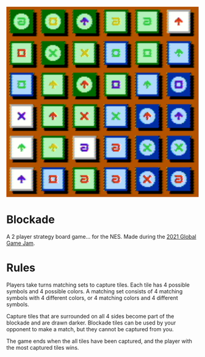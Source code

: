 ![Screenshot](media/key-image.png)

# Blockade

A 2 player strategy board game... for the NES. Made during the [2021 Global Game Jam](https://globalgamejam.org/2021/games/blockade-3).

# Rules

Players take turns matching sets to capture tiles. Each tile has 4 possible symbols and 4 possible colors. A matching set consists of 4 matching symbols with 4 different colors, or 4 matching colors and 4 different symbols.

Capture tiles that are surrounded on all 4 sides become part of the blockade and are drawn darker. Blockade tiles can be used by your opponent to make a match, but they cannot be captured from you.

The game ends when the all tiles have been captured, and the player with the most captured tiles wins.

